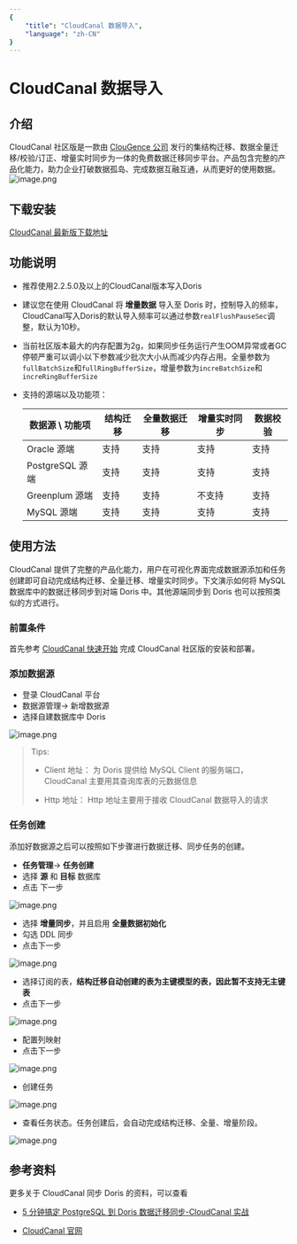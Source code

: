 ```yaml
---
{
    "title": "CloudCanal 数据导入",
    "language": "zh-CN"
}
---
```


<!--
Licensed to the Apache Software Foundation (ASF) under one
or more contributor license agreements.  See the NOTICE file
distributed with this work for additional information
regarding copyright ownership.  The ASF licenses this file
to you under the Apache License, Version 2.0 (the
"License"); you may not use this file except in compliance
with the License.  You may obtain a copy of the License at

  http://www.apache.org/licenses/LICENSE-2.0

Unless required by applicable law or agreed to in writing,
software distributed under the License is distributed on an
"AS IS" BASIS, WITHOUT WARRANTIES OR CONDITIONS OF ANY
KIND, either express or implied.  See the License for the
specific language governing permissions and limitations
under the License.
-->

# CloudCanal 数据导入

## 介绍

CloudCanal 社区版是一款由 [ClouGence 公司](https://www.clougence.com) 发行的集结构迁移、数据全量迁移/校验/订正、增量实时同步为一体的免费数据迁移同步平台。产品包含完整的产品化能力，助力企业打破数据孤岛、完成数据互融互通，从而更好的使用数据。
![image.png](/docs/images/cloudcanal/cloudcanal-1.jpg)

## 下载安装

[CloudCanal 最新版下载地址](https://www.clougence.com/)

## 功能说明

- 推荐使用2.2.5.0及以上的CloudCanal版本写入Doris
- 建议您在使用 CloudCanal 将 **增量数据** 导入至 Doris 时，控制导入的频率，CloudCanal写入Doris的默认导入频率可以通过参数`realFlushPauseSec`调整，默认为10秒。
- 当前社区版本最大的内存配置为2g，如果同步任务运行产生OOM异常或者GC停顿严重可以调小以下参数减少批次大小从而减少内存占用。全量参数为`fullBatchSize`和`fullRingBufferSize`，增量参数为`increBatchSize`和`increRingBufferSize`
- 支持的源端以及功能项：

  | 数据源 \ 功能项 | 结构迁移 | 全量数据迁移 | 增量实时同步 | 数据校验 |
    | --- | --- | --- | --- | --- |
  | Oracle 源端 | 支持 | 支持 | 支持 | 支持 |
  | PostgreSQL 源端 | 支持 | 支持 | 支持 | 支持 |
  | Greenplum 源端 | 支持 | 支持 | 不支持 | 支持 |
  | MySQL 源端 | 支持 | 支持 | 支持 | 支持 |

## 使用方法

CloudCanal 提供了完整的产品化能力，用户在可视化界面完成数据源添加和任务创建即可自动完成结构迁移、全量迁移、增量实时同步。下文演示如何将 MySQL 数据库中的数据迁移同步到对端 Doris 中。其他源端同步到 Doris 也可以按照类似的方式进行。

### 前置条件

首先参考 [CloudCanal 快速开始](https://www.clougence.com/cc-doc/quick/quick_start) 完成 CloudCanal 社区版的安装和部署。

### 添加数据源

- 登录 CloudCanal 平台
- 数据源管理-> 新增数据源
- 选择自建数据库中 Doris

![image.png](/docs/images/cloudcanal/cloudcanal-1.png)

> Tips:
>
> - Client 地址： 为 Doris 提供给 MySQL Client 的服务端口，CloudCanal 主要用其查询库表的元数据信息
>
> - Http 地址： Http 地址主要用于接收 CloudCanal 数据导入的请求

### 任务创建

添加好数据源之后可以按照如下步骤进行数据迁移、同步任务的创建。

- **任务管理**-> **任务创建**
- 选择 **源** 和 **目标** 数据库
- 点击 下一步

![image.png](/docs/images/cloudcanal/cloudcanal-2.png)

- 选择 **增量同步**，并且启用 **全量数据初始化**
- 勾选 DDL 同步
- 点击下一步

![image.png](/docs/images/cloudcanal/cloudcanal-3.png)

- 选择订阅的表，**结构迁移自动创建的表为主键模型的表，因此暂不支持无主键表**
- 点击下一步

![image.png](/docs/images/cloudcanal/cloudcanal-5.png)

- 配置列映射
- 点击下一步

![image.png](/docs/images/cloudcanal/cloudcanal-6.png)

- 创建任务

![image.png](/docs/images/cloudcanal/cloudcanal-7.png)

- 查看任务状态。任务创建后，会自动完成结构迁移、全量、增量阶段。

![image.png](/docs/images/cloudcanal/cloudcanal-8.jpg)

## 参考资料

更多关于 CloudCanal 同步 Doris 的资料，可以查看

- [5 分钟搞定 PostgreSQL 到 Doris 数据迁移同步-CloudCanal 实战](https://www.clougence.com/cc-doc/blog/postgresql_doris_sync/)

- [CloudCanal 官网](https://www.clougence.com/)
